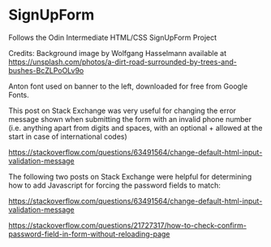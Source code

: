 # SignUpForm
Follows the Odin Intermediate HTML/CSS SignUpForm Project

Credits: Background image by Wolfgang Hasselmann available at https://unsplash.com/photos/a-dirt-road-surrounded-by-trees-and-bushes-BcZLPoOLv9o

Anton font used on banner to the left, downloaded for free from Google Fonts.

This post on Stack Exchange was very useful for changing the error message shown when submitting the form with an invalid phone number (i.e. anything apart from digits and spaces, with an optional + allowed at the start in case of international codes)

https://stackoverflow.com/questions/63491564/change-default-html-input-validation-message

The following two posts on Stack Exchange were helpful for determining how to add Javascript for forcing the password fields to match:

https://stackoverflow.com/questions/63491564/change-default-html-input-validation-message

https://stackoverflow.com/questions/21727317/how-to-check-confirm-password-field-in-form-without-reloading-page
